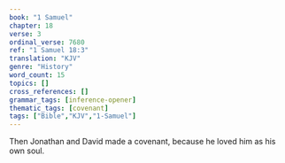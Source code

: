 ```yaml
---
book: "1 Samuel"
chapter: 18
verse: 3
ordinal_verse: 7680
ref: "1 Samuel 18:3"
translation: "KJV"
genre: "History"
word_count: 15
topics: []
cross_references: []
grammar_tags: [inference-opener]
thematic_tags: [covenant]
tags: ["Bible","KJV","1-Samuel"]
---
```

Then Jonathan and David made a covenant, because he loved him as his own soul.

